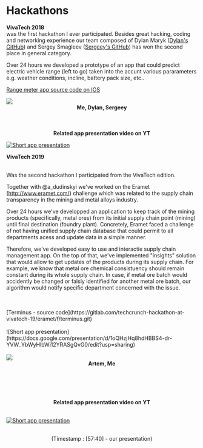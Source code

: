 # Hackathons

**VivaTech 2018**
<br/>
was the first hackathon I ever participated. Besides great hacking, coding and networking experience our team composed of Dylan Maryk ([Dylan's GitHub](https://github.com/dylanmaryk)) and Sergey Smagleev ([Sergeey's GitHub](https://github.com/sergeysmagleev)) has won the second place in general category.
<br/>

Over 24 hours we developed a prototype of an app that could predict electric vehicle range (left to go) taken into the accunt various pararameters e.g. weather conditions, incline, battery pack size, etc.. 
<br/>

[Range meter app source code on IOS](https://github.com/sergeysmagleev/range-meter-ios)
<br/>
 
<div style=""><img src ="https://github.com/averagemarcin/Hackathons/blob/master/Hackathon1.jpg" /></div>
<div align="center">
 <b> Me, Dylan, Sergeey </b>
</div>
<br/><br/><br/>

<div align="center">
 <b>Related app presentation video on YT</b> 
</div>


[![Short app presentation](https://github.com/averagemarcin/Hackathons/blob/master/video1.png)](https://www.youtube.com/watch?v=U6YBg70hosQ)

**VivaTech 2019**

<br/>
Was the second hackathon I participated from the VivaTech edition. 

Together with @a_dudinskyi we've worked on the Eramet (http://www.eramet.com/) challenge which was related to the supply chain transparency in the mining and metal alloys industry. 

Over 24 hours we've developped an application to keep track of the mining products (specifically, metal ores) from its initial supply chain point (mining) until final destination (foundry plant). Concretely, Eramet faced a challenge of not having unified supply chain database that could permit to all departments acess and update data in a simple manner. 

Therefore, we've developed easy to use and interactie supply chain management app. On the top of that, we've implemented "insights" solution that would allow to get updates of the products during its supply chain. For example, we know that metal ore chemical consistuency should remain constant during its whole supply chain. In case, if metal ore batch would accidently be changed or falsly identified for another metal ore batch, our algorithm would notify specific department concerned with the issue.  

<br/>

<br/>
[Terminus - source code](https://gitlab.com/techcrunch-hackathon-at-vivatech-19/eramet/f/terminus.git)
<br/>


<br/>
![Short app presentation](https://docs.google.com/presentation/d/1oQHzjHq8hdHBBS4-dr-YVW_YbWyHlbWi12YRASgQvG0/edit?usp=sharing)
<br/>

<br/>
 
<div style=""><img src ="https://github.com/averagemarcin/Hackathons/blob/master/Team2.jpg" /></div>
<div align="center">
 <b> Artem, Me</b>
</div>
<br/><br/><br/>
<br/>


<br/>
<div align="center">
 <b>Related app presentation video on YT</b> 
</div>
<br/>

 [![Short app presentation](https://github.com/averagemarcin/Hackathons/blob/master/Hackathon2.png)](https://tcrn.ch/2Vn66Ly)
 </div>
 <br/>
<div align="center">
 (Timestamp : [57:40] - our presentation)
 </div>
<br/>




